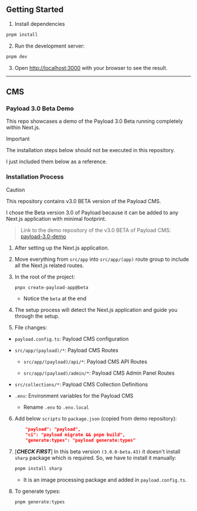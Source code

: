 ## Getting Started

1. Install dependencies

```bash
pnpm install
```

2. Run the development server:

```bash
pnpm dev
```

3. Open [http://localhost:3000](http://localhost:3000) with your browser to see the result.

---

## CMS

### Payload 3.0 Beta Demo

This repo showcases a demo of the Payload 3.0 Beta running completely within Next.js.

> [!IMPORTANT]
> The installation steps below should not be executed in this repository.
>
> I just included them below as a reference.

### Installation Process

> [!CAUTION]
> This repository contains v3.0 BETA version of the Payload CMS.
>
> I chose the Beta version 3.0 of Payload because it can be added to any Next.js application with minimal footprint.

> Link to the demo repository of the v3.0 BETA of Payload CMS: [payload-3.0-demo
> ](https://github.com/payloadcms/payload-3.0-demo)

1. After setting up the Next.js application.

2. Move everything from `src/app` into `src/app/(app)` route group to include all the Next.js related routes.

3. In the root of the project:

   ```bash
   pnpx create-payload-app@beta
   ```

   - Notice the `beta` at the end

4. The setup process will detect the Next.js application and guide you through the setup.

5. File changes:

- `payload.config.ts`: Payload CMS configuration

- `src/app/(payload)/*`: Payload CMS Routes

  - `src/app/(payload)/api/*`: Payload CMS API Routes

  - `src/app/(payload)/admin/*`: Payload CMS Admin Panel Routes

- `src/collections/*`: Payload CMS Collection Definitions

- `.env`: Environment variables for the Payload CMS

  - Rename `.env` to `.env.local`

6. Add below `scripts` to `package.json` (copied from demo repository):

   ```json
       "payload": "payload",
       "ci": "payload migrate && pnpm build",
       "generate:types": "payload generate:types"
   ```

7. [_**CHECK FIRST**_] In this beta version `(3.0.0-beta.43)` it doesn't install `sharp` package which is required. So, we have to install it manually:

   ```bash
   pnpm install sharp
   ```

   - It is an image processing package and added in `payload.config.ts`.

8. To generate types:

   ```bash
   pnpm generate:types
   ```
